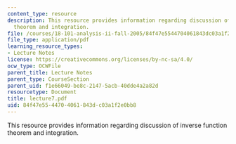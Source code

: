 ```yaml
---
content_type: resource
description: This resource provides information regarding discussion of inverse function
  theorem and integration.
file: /courses/18-101-analysis-ii-fall-2005/84f47e5544704061843dc03a1f2e0bb8_lecture7.pdf
file_type: application/pdf
learning_resource_types:
- Lecture Notes
license: https://creativecommons.org/licenses/by-nc-sa/4.0/
ocw_type: OCWFile
parent_title: Lecture Notes
parent_type: CourseSection
parent_uid: f1e66049-be8c-2147-5acb-40dde4a2a82d
resourcetype: Document
title: lecture7.pdf
uid: 84f47e55-4470-4061-843d-c03a1f2e0bb8
---
```

This resource provides information regarding discussion of inverse function theorem and integration.